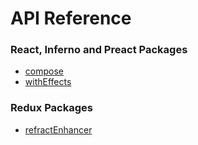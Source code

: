 # API Reference

### React, Inferno and Preact Packages

*   [compose](compose.md)
*   [withEffects](withEffects.md)

### Redux Packages

*   [refractEnhancer](refractEnhancer.md)
